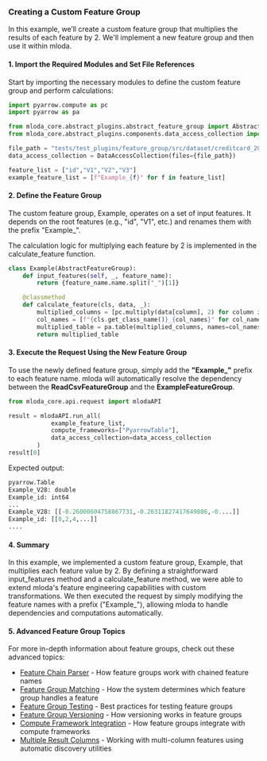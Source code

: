 ### Creating a Custom Feature Group

In this example, we’ll create a custom feature group that multiplies the results of each feature by 2. We'll implement a new feature group and then use it within mloda.

#### 1. Import the Required Modules and Set File References

Start by importing the necessary modules to define the custom feature group and perform calculations:
```python
import pyarrow.compute as pc
import pyarrow as pa

from mloda_core.abstract_plugins.abstract_feature_group import AbstractFeatureGroup
from mloda_core.abstract_plugins.components.data_access_collection import DataAccessCollection

file_path = "tests/test_plugins/feature_group/src/dataset/creditcard_2023_short.csv"
data_access_collection = DataAccessCollection(files={file_path})

feature_list = ["id","V1","V2","V3"]
example_feature_list = [f"Example_{f}" for f in feature_list]

```

#### 2. Define the Feature Group
The custom feature group, Example, operates on a set of input features. It depends on the root features (e.g., "id", "V1", etc.) and renames them with the prefix "Example_". 

The calculation logic for multiplying each feature by 2 is implemented in the calculate_feature function.

```python
class Example(AbstractFeatureGroup):
    def input_features(self, _, feature_name):
        return {feature_name.name.split("_")[1]}

    @classmethod
    def calculate_feature(cls, data, _):
        multiplied_columns = [pc.multiply(data[column], 2) for column in data.column_names]
        col_names = [f"{cls.get_class_name()}_{col_names}" for col_names in data.column_names]
        multiplied_table = pa.table(multiplied_columns, names=col_names)
        return multiplied_table
```

#### 3. Execute the Request Using the New Feature Group
To use the newly defined feature group, simply add the **"Example_"** prefix to each feature name. mloda will automatically resolve the dependency between the **ReadCsvFeatureGroup** and the **ExampleFeatureGroup**.

```python
from mloda_core.api.request import mlodaAPI

result = mlodaAPI.run_all(
            example_feature_list, 
            compute_frameworks=["PyarrowTable"], 
            data_access_collection=data_access_collection
        )
result[0]
```
Expected output:
``` python
pyarrow.Table
Example_V28: double
Example_id: int64
...
Example_V28: [[-0.26000604758867731,-0.26311827417649086,-0....]]
Example_id: [[0,2,4,...]]
....
```

#### 4. Summary

In this example, we implemented a custom feature group, Example, that multiplies each feature value by 2. By defining a straightforward input_features method and a calculate_feature method, we were able to extend mloda's feature engineering capabilities with custom transformations. We then executed the request by simply modifying the feature names with a prefix ("Example_"), allowing mloda to handle dependencies and computations automatically.

#### 5. Advanced Feature Group Topics

For more in-depth information about feature groups, check out these advanced topics:

- [Feature Chain Parser](../in_depth/feature-chain-parser.md) - How feature groups work with chained feature names
- [Feature Group Matching](../in_depth/feature-group-matching.md) - How the system determines which feature group handles a feature
- [Feature Group Testing](../in_depth/feature-group-testing.md) - Best practices for testing feature groups
- [Feature Group Versioning](../in_depth/feature-group-version.md) - How versioning works in feature groups
- [Compute Framework Integration](../in_depth/compute-framework-integration.md) - How feature groups integrate with compute frameworks
- [Multiple Result Columns](../in_depth/multiple_result_columns.md) - Working with multi-column features using automatic discovery utilities

